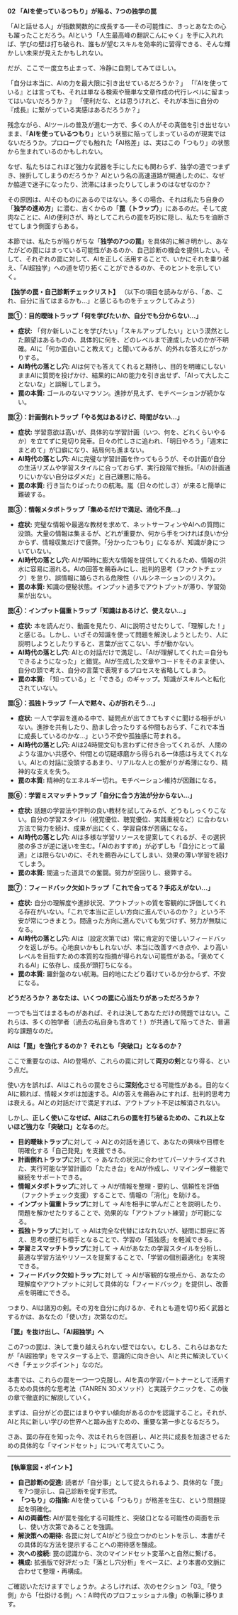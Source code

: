 **02 「AIを使っているつもり」が陥る、7つの独学の罠**

「AIと話せる人」が指数関数的に成長する──その可能性に、きっとあなたの心も躍ったことだろう。AIという「人生最高峰の翻訳こんにゃく」を手に入れれば、学びの壁は打ち破られ、誰もが望むスキルを効率的に習得できる、そんな輝かしい未来が見えたかもしれない。

だが、ここで一度立ち止まって、冷静に自問してみてほしい。

「自分は本当に、AIの力を最大限に引き出せているだろうか？」
「『AIを使っている』とは言っても、それは単なる検索や簡単な文章作成の代行レベルに留まってはいないだろうか？」
「便利だな、とは思うけれど、それが本当に自分の『成長』に繋がっている実感はあるだろうか？」

残念ながら、AIツールの普及が進む一方で、多くの人がその真価を引き出せないまま、「**AIを使っているつもり**」という状態に陥ってしまっているのが現実ではないだろうか。プロローグでも触れた「AI格差」は、実はこの「つもり」の状態から生まれているのかもしれない。

なぜ、私たちはこれほど強力な武器を手にしたにも関わらず、独学の道でつまずき、挫折してしまうのだろうか？ AIという名の高速道路が開通したのに、なぜか脇道で迷子になったり、渋滞にはまったりしてしまうのはなぜなのか？

その原因は、AIそのものにあるのではない。多くの場合、それは私たち自身の「**独学の進め方**」に潜む、古くからの「**罠（トラップ）**」にあるのだ。そして皮肉なことに、AIの便利さが、時としてこれらの罠を巧妙に隠し、私たちを油断させてしまう側面すらある。

本節では、私たちが陥りがちな「**独学の7つの罠**」を具体的に解き明かし、あなたがどの罠にはまっている可能性があるのか、自己診断の機会を提供したい。そして、それぞれの罠に対して、AIを正しく活用することで、いかにそれを乗り越え、「AI超独学」への道を切り拓くことができるのか、そのヒントを示していく。

**【独学の罠・自己診断チェックリスト】**
（以下の項目を読みながら、「あ、これ、自分に当てはまるかも…」と感じるものをチェックしてみよう）

**罠①：目的曖昧トラップ「何を学びたいか、自分でも分からない…」**

*   **症状:** 「何か新しいことを学びたい」「スキルアップしたい」という漠然とした願望はあるものの、具体的に何を、どのレベルまで達成したいのかが不明確。AIに「何か面白いこと教えて」と聞いてみるが、的外れな答えにがっかりする。
*   **AI時代の落とし穴:** AIは何でも答えてくれると期待し、目的を明確にしないままAIに質問を投げかけ、結果的にAIの能力を引き出せず、「AIって大したことないな」と誤解してしまう。
*   **罠の本質:** ゴールのないマラソン。進捗が見えず、モチベーションが続かない。

**罠②：計画倒れトラップ「やる気はあるけど、時間がない…」**

*   **症状:** 学習意欲は高いが、具体的な学習計画（いつ、何を、どれくらいやるか）を立てずに見切り発車。日々の忙しさに追われ、「明日やろう」「週末にまとめて」が口癖になり、結局何も進まない。
*   **AI時代の落とし穴:** AIに完璧な学習計画を作ってもらうが、その計画が自分の生活リズムや学習スタイルに合っておらず、実行段階で挫折。「AIの計画通りにいかない自分はダメだ」と自己嫌悪に陥る。
*   **罠の本質:** 行き当たりばったりの航海。嵐（日々の忙しさ）が来ると簡単に難破する。

**罠③：情報メタボトラップ「集めるだけで満足、消化不良…」**

*   **症状:** 完璧な情報や最適な教材を求めて、ネットサーフィンやAIへの質問に没頭。大量の情報は集まるが、どれが重要か、何から手をつければ良いか分からず、情報収集だけで疲弊。「分かったつもり」になるが、知識が身についていない。
*   **AI時代の落とし穴:** AIが瞬時に膨大な情報を提供してくれるため、情報の洪水に容易に溺れる。AIの回答を鵜呑みにし、批判的思考（ファクトチェック）を怠り、誤情報に踊らされる危険性（ハルシネーションのリスク）。
*   **罠の本質:** 知識の便秘状態。インプット過多でアウトプットが滞り、学習効果が出ない。

**罠④：インプット偏重トラップ「知識はあるけど、使えない…」**

*   **症状:** 本を読んだり、動画を見たり、AIに説明させたりして、「理解した！」と感じる。しかし、いざその知識を使って問題を解決しようとしたり、人に説明しようとしたりすると、言葉が出てこない、手が動かない。
*   **AI時代の落とし穴:** AIとの対話だけで満足し、「AIが理解してくれた＝自分もできるようになった」と錯覚。AIが生成した文章やコードをそのまま使い、自分の頭で考え、自分の言葉で表現するプロセスを省略してしまう。
*   **罠の本質:** 「知っている」と「できる」のギャップ。知識がスキルへと転化されていない。

**罠⑤：孤独トラップ「一人で黙々、心が折れそう…」**

*   **症状:** 一人で学習を進める中で、疑問点が出てきてもすぐに聞ける相手がいない。進捗を共有したり、励まし合ったりする仲間もおらず、「これで本当に成長しているのかな…」という不安や孤独感に苛まれる。
*   **AI時代の落とし穴:** AIは24時間文句も言わずに付き合ってくれるが、人間のような温かい共感や、仲間との切磋琢磨から得られる一体感は与えてくれない。AIとの対話に没頭するあまり、リアルな人との繋がりが希薄になり、精神的な支えを失う。
*   **罠の本質:** 精神的なエネルギー切れ。モチベーション維持が困難になる。

**罠⑥：学習ミスマッチトラップ「自分に合う方法が分からない…」**

*   **症状:** 話題の学習法や評判の良い教材を試してみるが、どうもしっくりこない。自分の学習スタイル（視覚優位、聴覚優位、実践重視など）に合わない方法で努力を続け、成果が出にくく、学習自体が苦痛になる。
*   **AI時代の落とし穴:** AIは多様な学習リソースを提案してくれるが、その選択肢の多さが逆に迷いを生む。「AIのおすすめ」が必ずしも「自分にとって最適」とは限らないのに、それを鵜呑みにしてしまい、効果の薄い学習を続けてしまう。
*   **罠の本質:** 間違った道具での奮闘。努力が空回りし、疲弊する。

**罠⑦：フィードバック欠如トラップ「これで合ってる？手応えがない…」**

*   **症状:** 自分の理解度や進捗状況、アウトプットの質を客観的に評価してくれる存在がいない。「これで本当に正しい方向に進んでいるのか？」という不安が常につきまとう。間違った方向に進んでいても気づけず、努力が無駄になる。
*   **AI時代の落とし穴:** AIは（設定次第では）常に肯定的で優しいフィードバックを返しがち。心地良いかもしれないが、本当に改善すべき点や、より高いレベルを目指すための本質的な指摘が得られない可能性がある。「褒めてくれるAI」に依存し、成長が頭打ちになる。
*   **罠の本質:** 羅針盤のない航海。目的地にたどり着けているか分からず、不安になる。

**どうだろうか？ あなたは、いくつの罠に心当たりがあっただろうか？**

一つでも当てはまるものがあれば、それは決してあなただけの問題ではない。これらは、多くの独学者（過去の私自身も含めて！）が共通して陥ってきた、普遍的な課題なのだ。

**AIは「罠」を強化するのか？ それとも「突破口」となるのか？**

ここで重要なのは、AIの登場が、これらの罠に対して**両刃の剣**となり得る、という点だ。

使い方を誤れば、AIはこれらの罠をさらに**深刻化**させる可能性がある。目的なくAIに頼れば、情報メタボは加速する。AIの答えを鵜呑みにすれば、批判的思考力は衰える。AIとの対話だけで満足すれば、アウトプット不足は解消されない。

しかし、**正しく使いこなせば、AIはこれらの罠を打ち破るための、これ以上ないほど強力な「突破口」となる**のだ。

*   **目的曖昧トラップ**に対して → AIとの対話を通じて、あなたの興味や目標を明確化する「自己発見」を支援できる。
*   **計画倒れトラップ**に対して → あなたの状況に合わせてパーソナライズされた、実行可能な学習計画の「たたき台」をAIが作成し、リマインダー機能で継続をサポートできる。
*   **情報メタボトラップ**に対して → AIが情報を整理・要約し、信頼性を評価（ファクトチェック支援）することで、情報の「消化」を助ける。
*   **インプット偏重トラップ**に対して → AIを相手に学んだことを説明したり、問題を解かせたりすることで、効果的な「アウトプット練習」が可能になる。
*   **孤独トラップ**に対して → AIは完全な代替にはなれないが、疑問に即座に答え、思考の壁打ち相手となることで、学習の「孤独感」を軽減できる。
*   **学習ミスマッチトラップ**に対して → AIがあなたの学習スタイルを分析し、最適な学習方法やリソースを提案することで、「学習の個別最適化」を実現できる。
*   **フィードバック欠如トラップ**に対して → AIが客観的な視点から、あなたの理解度やアウトプットに対して具体的な「フィードバック」を提供し、改善点を明確にできる。

つまり、AIは諸刃の剣。その刃を自分に向けるか、それとも道を切り拓く武器とするかは、あなたの「使い方」次第なのだ。

**「罠」を抜け出し、「AI超独学」へ**

この7つの罠は、決して乗り越えられない壁ではない。むしろ、これらはあなたが「AI超独学」をマスターする上で、意識的に向き合い、AIと共に解決していくべき「チェックポイント」なのだ。

本書では、これらの罠を一つ一つ克服し、AIを真の学習パートナーとして活用するための具体的な思考法（TANREN 3Dメソッド）と実践テクニックを、この後の章で徹底的に解説していく。

まずは、自分がどの罠にはまりやすい傾向があるのかを認識すること。それが、AIと共に新しい学びの世界へと踏み出すための、重要な第一歩となるだろう。

さあ、罠の存在を知った今、次はそれらを回避し、AIと共に成長を加速させるための具体的な「マインドセット」について考えていこう。

---

**【執筆意図・ポイント】**

*   **自己診断の促進:** 読者が「自分事」として捉えられるよう、具体的な「罠」を7つ提示し、自己診断を促す形式。
*   **「つもり」の指摘:** AIを使っている「つもり」が格差を生む、という問題提起を明確化。
*   **AIの両義性:** AIが罠を強化する可能性と、突破口となる可能性の両面を示し、使い方次第であることを強調。
*   **解決策への期待:** 各罠に対してAIがどう役立つかのヒントを示し、本書がその具体的な方法を提示することへの期待感を醸成。
*   **次への接続:** 罠の認識から、次のマインドセット変革へと自然に繋げる。
*   **構成:** 拡張版で好評だった「落とし穴分析」をベースに、より本書の文脈に合わせて整理・再構成。

ご確認いただけますでしょうか。よろしければ、次のセクション「03_「使う側」から「仕掛ける側」へ：AI時代のプロフェッショナル像」の執筆に移ります。